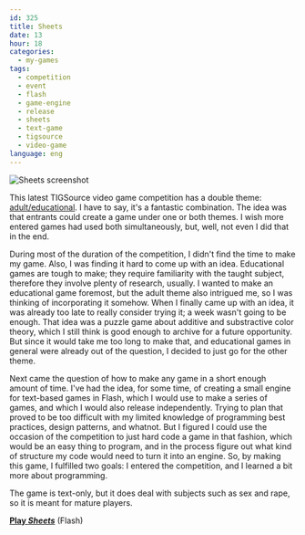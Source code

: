 ```yaml
---
id: 325
title: Sheets
date: 13
hour: 18
categories:
  - my-games
tags:
  - competition
  - event
  - flash
  - game-engine
  - release
  - sheets
  - text-game
  - tigsource
  - video-game
language: eng
---
```


![Sheets screenshot](/files/2009/08-sheets/sheetsscreen.png "Sheets screenshot")

This latest TIGSource video game competition has a double theme: [adult/educational](http://tigsource.com/articles/2009/06/27/tigsource-presents-the-adult-educational-competition). I have to say, it's a fantastic combination. The idea was that entrants could create a game under one or both themes. I wish more entered games had used both simultaneously, but, well, not even I did that in the end.

During most of the duration of the competition, I didn't find the time to make my game. Also, I was finding it hard to come up with an idea. Educational games are tough to make; they require familiarity with the taught subject, therefore they involve plenty of research, usually. I wanted to make an educational game foremost, but the adult theme also intrigued me, so I was thinking of incorporating it somehow. When I finally came up with an idea, it was already too late to really consider trying it; a week wasn't going to be enough. That idea was a puzzle game about additive and substractive color theory, which I still think is good enough to archive for a future opportunity. But since it would take me too long to make that, and educational games in general were already out of the question, I decided to just go for the other theme.

Next came the question of how to make any game in a short enough amount of time. I've had the idea, for some time, of creating a small engine for text-based games in Flash, which I would use to make a series of games, and which I would also release independently. Trying to plan that proved to be too difficult with my limited knowledge of programming best practices, design patterns, and whatnot. But I figured I could use the occasion of the competition to just hard code a game in that fashion, which would be an easy thing to program, and in the process figure out what kind of structure my code would need to turn it into an engine. So, by making this game, I fulfilled two goals: I entered the competition, and I learned a bit more about programming.

The game is text-only, but it does deal with subjects such as sex and rape, so it is meant for mature players.

**[Play _Sheets_](//www.agj.cl/files/games/sheets/)** (Flash)
